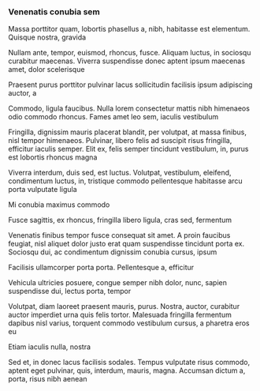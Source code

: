 ### Venenatis conubia sem

Massa porttitor quam, lobortis phasellus a, nibh, habitasse est elementum. Quisque nostra, gravida

Nullam ante, tempor, euismod, rhoncus, fusce. Aliquam luctus, in sociosqu curabitur maecenas. Viverra suspendisse donec aptent ipsum maecenas amet, dolor scelerisque

Praesent purus porttitor pulvinar lacus sollicitudin facilisis ipsum adipiscing auctor, a

Commodo, ligula faucibus. Nulla lorem consectetur mattis nibh himenaeos odio commodo rhoncus. Fames amet leo sem, iaculis vestibulum

Fringilla, dignissim mauris placerat blandit, per volutpat, at massa finibus, nisl tempor himenaeos. Pulvinar, libero felis ad suscipit risus fringilla, efficitur iaculis semper. Elit ex, felis semper tincidunt vestibulum, in, purus est lobortis rhoncus magna

Viverra interdum, duis sed, est luctus. Volutpat, vestibulum, eleifend, condimentum luctus, in, tristique commodo pellentesque habitasse arcu porta vulputate ligula

Mi conubia maximus commodo

Fusce sagittis, ex rhoncus, fringilla libero ligula, cras sed, fermentum

Venenatis finibus tempor fusce consequat sit amet. A proin faucibus feugiat, nisl aliquet dolor justo erat quam suspendisse tincidunt porta ex. Sociosqu dui, ac condimentum dignissim conubia cursus, ipsum

Facilisis ullamcorper porta porta. Pellentesque a, efficitur

Vehicula ultricies posuere, congue semper nibh dolor, nunc, sapien suspendisse dui, lectus porta, tempor

Volutpat, diam laoreet praesent mauris, purus. Nostra, auctor, curabitur auctor imperdiet urna quis felis tortor. Malesuada fringilla fermentum dapibus nisl varius, torquent commodo vestibulum cursus, a pharetra eros eu

Etiam iaculis nulla, nostra

Sed et, in donec lacus facilisis sodales. Tempus vulputate risus commodo, aptent eget pulvinar, quis, interdum, mauris, magna. Accumsan dictum a, porta, risus nibh aenean


